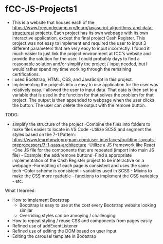# fCC-JS-Projects1
- This is a website that houses each of the https://www.freecodecamp.org/learn/javascript-algorithms-and-data-structures/ projects. Each project has its own webpage
with its own interactive application, except the final project Cash Register. This project was not easy to implement and required the user to input 3 different
parameters that are very easy to input incorrectly. I found it much easier to just link the project environment at fCC's website and provide the solution for the 
user. I could probably days to find a reasonable solution and/or simplify the project / input needed, but I would rather spend my time working through the remaining
certifications. 
- I used Bootstrap, HTML, CSS, and JavaScript in this project. 
- Implementing the projects into a easy to use application for the user was relatively easy. I allowed the user to input data. That data is then set to a variable that is used in the function for that solves the problem for that project. The output is then appended to webpage when the user clicks the button. The user can delete the output with the remove button. 

TODO:
- simplify the structure of the project
  -Combine the files into folders to make files easier to locate in VS Code
  -Utilize SCSS and segment the styles based on the 7-1 Pattern: https://www.learnhowtoprogram.com/user-interfaces/building-layouts-preprocessors/7-1-sass-architecture
  -Utilize a JS framework like React 
  -One JS file for the components that are repeated (import into main JS file) - Example: the add/remove buttons 
  -Find a appropriate implementation of the Cash Register project to be interactive on a webpage
  -Formatting of each page is consistent and uses the same tech
  -Color scheme is consistent - variables used in SCSS - Mixins to make the CSS more readable - functions to implement the CSS variables - etc.
  
What I learned:
- How to implement Bootstrap 
  - Bootstrap is easy to use at the cost every Bootstrap website looking similar
  - Overriding styles can be annoying / challenging
- How to repeat styling / reuse CSS and components from pages easily
- Refined use of addEventListener
- Refined use of editing the DOM based on user input
- Editing the carousel template in Bootstrap  
  
